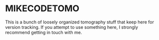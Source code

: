 MIKECODETOMO
============

This is a bunch of loosely organized tomography stuff that keep here for version tracking. If you attempt to use something here, I strongly recommend getting in touch with me.